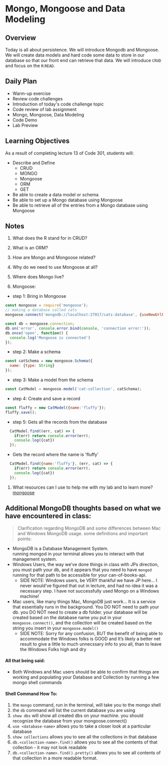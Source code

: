 # Mongo, Mongoose and Data Modeling

## Overview

Today is all about persistence. We will introduce Mongodb and Mongoose. We will create data models and hard code some data to store in our database so that our front end can retrieve that data. We will introduce `CRUD` and focus on the `R`:`READ`.

## Daily Plan

- Warm-up exercise
- Review code challenges
- Introduction of today's code challenge topic
- Code review of lab assignment
- Mongo, Mongoose, Data Modeling
- Code Demo
- Lab Preview

## Learning Objectives

As a result of completing lecture 13 of Code 301, students will:

- Describe and Define 
  - CRUD
  - MONGO
  - Mongoose
  - ORM
  - GET
- Be able to create a data model or schema
- Be able to set up a Mongo database using Mongoose
- Be able to retrieve all of the entries from a Mongo database using Mongoose

## Notes

1. What does the R stand for in CRUD? 



1. What is an ORM?



1. How are Mongo and Mongoose related?



1. Why do we need to use Mongoose at all? 



1. Where does Mongo live? 



1. Mongoose: 
  - step 1: Bring in Mongoose
  ```javaScript
  const mongoose = require('mongoose');
  // making a database called cats
  mongoose.connect('mongodb://localhost:27017/cats-database', {useNewUrlParser: true, useUnifiedTopology: true});

  const db = mongoose.connection;
  db.on('error', console.error.bind(console, 'connection error:'));
  db.once('open', function() {
    console.log('Mongoose is connected')
  });
  ```

- step 2: Make a schema
```javaScript
const catSchema = new mongoose.Schema({
  name: {type: String}
});

```
- step 3: Make a model from the schema
```javaScript
const CatModel = mongoose.model('cat-collection', catSchema);
```

- step 4: Create and save a record
```javaScript
const fluffy = new CatModel({name:'fluffy'});
fluffy.save();
```

- step 5: Gets all the records from the database
```javaScript
  CatModel.find((err, cat) => {
    if(err) return console.error(err);
    console.log({cat})
  });
```

- Gets the record where the name is 'fluffy'
```javaScript
  CatModel.find({name:'fluffy'}, (err, cat) => {
    if(err) return console.error(err);
    console.log({cat})
  });
```

1. What resources can I use to help me with my lab and to learn more?
[mongoose](https://mongoosejs.com/docs/)

## Additional MongoDB thoughts based on what we have encountered in class:

> Clarification regarding MongoDB and some differences between Mac and Windows MongoDB usage.  some definitions and important points:
- MongoDB is a Database Management System.  
running mongod  in your terminal allows you to interact with that management system.
- Windows Users, the way we’ve done things in class with JPs direction, you must path your db, and it appears that you need to have `mongod` running for that path to be accessible for your can-of-books-api.  
   - SIDE NOTE:  Windows users, be VERY thankful we have JP here...  I never would’ve figured that out in lecture, and had no idea it was a necessary step.  I have not successfully used Mongo on a Windows machine!
- Mac users, like many things Mac, MongoDB just work...  It is a service that essentially runs in the background.  You DO NOT need to path your db.  you DO NOT need to create a db folder.  your database will be created based on the database name you put in your `mongoose.connect()`, and the collection will be created based on the string you insert in your `mongoose.model()` 
  - SIDE NOTE: Sorry for any confusion, BUT the benefit of being able to accommodate the Windows folks is GOOD and It’s likely a better net result to give a little to much unnecssary info to you all, than to leave the Windows Folks high and dry
#### All that being said:
- Both Windows and Mac users should be able to confirm that things are working and populating your Database and Collection by running a few mongo shell commands
#### Shell Command How To:
1. the `mongo` command, run in the terminal, will take you to the mongo shell
1. the `db` command will list the current database you are using
1. `show dbs` will show all created dbs on your machine.  you should recognize the database from your mongoose.connect()
1. `use <database-name>` allows you to take a closer look at  a particular database
1. `show collections` allows you to see all the collections in that database
1. `db.<collection-name>.find()`  allows you to see all the contents of that collection - it may not look readable
1. `db.<collection-name>.find().pretty()` allows you to see all contents of that collection in a more readable format.
